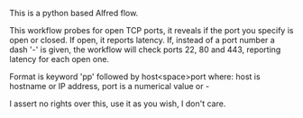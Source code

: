This is a python based Alfred flow. 

This workflow probes for open TCP ports, it reveals if the port you specify is open or closed. If open, it reports latency.
If, instead of a port number a dash '-' is given, the workflow will check ports 22, 80 and 443, reporting latency for each open one.

Format is keyword 'pp' followed by host\<space\>port 
where:
host is hostname or IP address,
port is a numerical value or -

I assert no rights over this, use it as you wish, I don't care.
